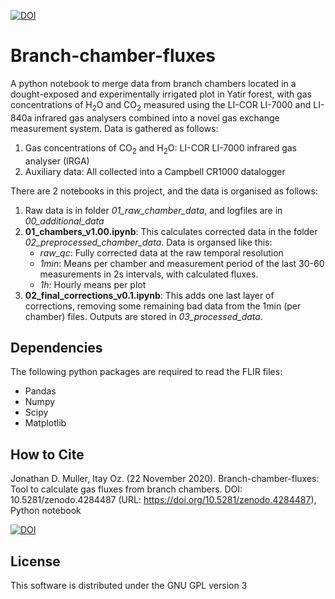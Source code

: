 [![DOI](https://zenodo.org/badge/315048237.svg)](https://zenodo.org/badge/latestdoi/315048237)

# Branch-chamber-fluxes

A python notebook to merge data from branch chambers located in a dought-exposed and experimentally irrigated plot in Yatir forest, with gas concentrations of H<sub>2</sub>O and CO<sub>2</sub> measured using the LI-COR LI-7000 and LI-840a infrared gas analysers combined into a novel gas exchange measurement system. Data is gathered as follows:

1. Gas concentrations of CO<sub>2</sub> and H<sub>2</sub>O: LI-COR LI-7000 infrared gas analyser (IRGA)
2. Auxiliary data: All collected into a Campbell CR1000 datalogger

There are 2 notebooks in this project, and the data is organised as follows:
1. Raw data is in folder *01_raw_chamber_data*, and logfiles are in *00_additional_data*
2. **01_chambers_v1.00.ipynb**: This calculates corrected data in the folder *02_preprocessed_chamber_data*. Data is organsed like this:
   * *raw_qc*: Fully corrected data at the raw temporal resolution
   * *1min*: Means per chamber and measurement period of the last 30-60 measurements in 2s intervals, with calculated fluxes.
   * *1h*: Hourly means per plot
3. **02_final_corrections_v0.1.ipynb**: This adds one last layer of corrections, removing some remaining bad data from the 1min (per chamber) files. Outputs are stored in *03_processed_data*.

## Dependencies

The following python packages are required to read the FLIR files:

  - Pandas
  - Numpy
  - Scipy
  - Matplotlib

## How to Cite

Jonathan D. Muller, Itay Oz. (22 November 2020). Branch-chamber-fluxes: Tool to calculate gas fluxes from branch chambers.  DOI: 10.5281/zenodo.4284487  (URL:
<https://doi.org/10.5281/zenodo.4284487>), Python notebook

[![DOI](https://zenodo.org/badge/315048237.svg)](https://zenodo.org/badge/latestdoi/315048237)

## License

This software is distributed under the GNU GPL version 3

